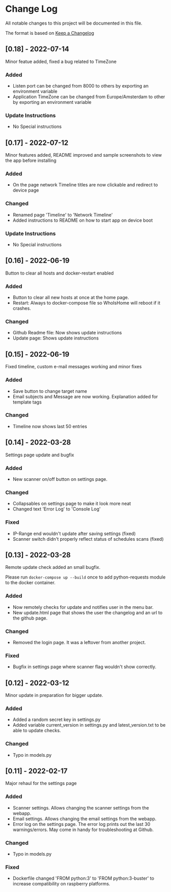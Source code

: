 # Change Log
All notable changes to this project will be documented in this file.
 
The format is based on [Keep a Changelog](http://keepachangelog.com/)
## [0.18] - 2022-07-14
Minor featue added, fixed a bug related to TimeZone

### Added
- Listen port can be changed from 8000 to others by exporting an environment variable
- Application TimeZone can be changed from Europe/Amsterdam to other by exporting an environment variable

### Update Instructions
- No Special instructions

## [0.17] - 2022-07-12
Minor features added, README improved and sample screenshots to view the app before installing

### Added
- On the page network Timeline titles are now clickable and redirect to device page

### Changed
- Renamed page 'Timeline' to 'Network Timeline'
- Added instructions to README on how to start app on device boot

### Update Instructions
- No Special instructions

## [0.16] - 2022-06-19
Button to clear all hosts and docker-restart enabled

### Added
- Button to clear all new hosts at once at the home page.
- Restart: Always to docker-compose file so WhoIsHome will reboot if it crashes.

### Changed
- Github Readme file: Now shows update instructions
- Update page: Shows update instructions

## [0.15] - 2022-06-19
Fixed timeline, custom e-mail messages working and minor fixes

### Added
- Save button to change target name
- Email subjects and Message are now working. Explanation added for template tags
 
### Changed
- Timeline now shows last 50 entries


## [0.14] - 2022-03-28
Settings page update and bugfix

### Added
- New scanner on/off button on settings page.
 
### Changed
- Collapsables on settings page to make it look more neat
- Changed text 'Error Log' to 'Console Log'

### Fixed
 - IP-Range end wouldn't update after saving settings (fixed)
- Scanner switch didn't properly reflect status of schedules scans (fixed)
## [0.13] - 2022-03-28
Remote update check added an small bugfix.

Please run `docker-compose up --build` once to add python-requests module to the docker container.

### Added
- Now remotely checks for update and notifies user in the menu bar.
- New update.html page that shows the user the changelog and an url to the github page.
 
### Changed
- Removed the login page. It was a leftover from another project.
### Fixed
 - Bugfix in settings page where scanner flag wouldn't show correctly.

## [0.12] - 2022-03-12
Minor update in preparation for bigger update.

### Added
- Added a random secret key in settings.py
- Added variable current_version in settings.py and latest_version.txt to be able to update checks.
 
### Changed
 - Typo in models.py
 
## [0.11] - 2022-02-17
 
Major rehaul for the settings page
 
### Added
- Scanner settings. Allows changing the scanner settings from the webapp.
- Email settings. Allows changing the email settings from the webapp.
- Error log on the settings page. The error log prints out the last 30 warnings/errors. May come in handy for troubleshooting at Github.
 
### Changed
 - Typo in models.py
### Fixed
 - Dockerfile changed 'FROM python:3' to 'FROM python:3-buster' to increase compatibility on raspberry platforms.
